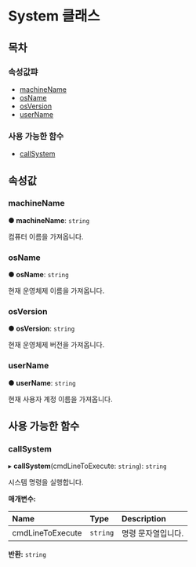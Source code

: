 # System 클래스

## 목차

### 속성값퍄

* [machineName](https://github.com/AffectScript/affectscript-docs/tree/cc53997f0c2a35c1b6f4a951793e20fd7136e52a/javascript-api/after-effects-api/after-effects-api/system-class.md#machinename)
* [osName](https://github.com/AffectScript/affectscript-docs/tree/cc53997f0c2a35c1b6f4a951793e20fd7136e52a/javascript-api/after-effects-api/after-effects-api/system-class.md#osname)
* [osVersion](https://github.com/AffectScript/affectscript-docs/tree/cc53997f0c2a35c1b6f4a951793e20fd7136e52a/javascript-api/after-effects-api/after-effects-api/system-class.md#osversion)
* [userName](https://github.com/AffectScript/affectscript-docs/tree/cc53997f0c2a35c1b6f4a951793e20fd7136e52a/javascript-api/after-effects-api/after-effects-api/system-class.md#username)

### 사용 가능한 함수

* [callSystem](https://github.com/AffectScript/affectscript-docs/tree/cc53997f0c2a35c1b6f4a951793e20fd7136e52a/javascript-api/after-effects-api/after-effects-api/system-class.md#callsystem)

## 속성값

### machineName  <a id="machinename"></a>

**● machineName**: `string`

컴퓨터 이름을 가져옵니다.

### osName  <a id="osname"></a>

**● osName**: `string`

현재 운영체제 이름을 가져옵니다.

### osVersion  <a id="osversion"></a>

**● osVersion**: `string`

현재 운영체제 버전을 가져옵니다.

### userName  <a id="username"></a>

**● userName**: `string`

현재 사용자 계정 이름을 가져옵니다.

## 사용 가능한 함수

### callSystem  <a id="callsystem"></a>

▸ **callSystem**\(cmdLineToExecute: `string`\): `string`

시스템 명령을 실행합니다.

**매개변수:**

| Name | Type | Description |
| :--- | :--- | :--- |
| cmdLineToExecute | `string` | 명령 문자열입니다. |

**반환:** `string`

